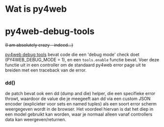 # Wat is py4web

# py4web-debug-tools

~~(I am absolutely crazy - indeed...)~~

[py4web debug tools](https://pypi.org/project/py4web-debug-tools)  bevat code die een 'debug mode' check doet (PY4WEB_DEBUG_MODE = 1),
en een `tools.enable` functie bevat. Voer deze functie uit in een controller om de standaard py4web error page uit te
breiden met een traceback van de error.

### dd()

de patch bevat ook een dd (dump and die) helper, die een specifieke error throwt, waardoor de value die je meegeeft aan
dd via een custom JSON encoder (explicieter voor sets en named tuples) als een soort error scherm weergegeven wordt in
de browser.
Het voordeel hiervan is dat het diep in een model gebruikt kan worden, waar je normaal alleen vanaf controllers data kan
weergeven/returnen.
